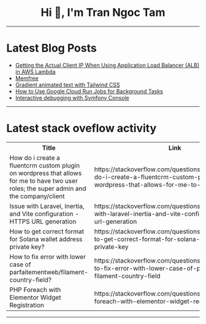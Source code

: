 <h1 align="center">Hi 👋, I'm Tran Ngoc Tam</h1>

---

# Latest Blog Posts 
<!-- BLOG-POST-LIST:START -->
- [Getting the Actual Client IP When Using Application Load Balancer &lpar;ALB&rpar; in AWS Lambda](https://dev.to/rkj180220/getting-the-actual-client-ip-when-using-application-load-balancer-alb-in-aws-lambda-4fcn)
- [Memfree](https://dev.to/malik_hamid_311d4b4c65819/memfree-31b9)
- [Gradient animated text with Tailwind CSS](https://dev.to/byakkuya/gradient-animated-text-with-tailwind-css-1g2k)
- [How to Use Google Cloud Run Jobs for Background Tasks](https://dev.to/mkdev/how-to-use-google-cloud-run-jobs-for-background-tasks-3ej1)
- [Interactive debugging with Symfony Console](https://dev.to/woodygilk/interactive-debugging-with-symfony-console-1cfb)
<!-- BLOG-POST-LIST:END -->

---

# Latest stack oveflow activity
<table>
  <tr><th>Title</th><th>Link</th></tr>
  <!-- STACKOVERFLOW:START --><tr><td>How do i create a fluentcrm custom plugin on wordpress that allows for me to have two user roles; the super admin and the company/client</td><td>https://stackoverflow.com/questions/78772841/how-do-i-create-a-fluentcrm-custom-plugin-on-wordpress-that-allows-for-me-to-hav</td></tr><tr><td>Issue with Laravel, Inertia, and Vite configuration - HTTPS URL generation</td><td>https://stackoverflow.com/questions/78772839/issue-with-laravel-inertia-and-vite-configuration-https-url-generation</td></tr><tr><td>How to get correct format for Solana wallet address private key?</td><td>https://stackoverflow.com/questions/78772829/how-to-get-correct-format-for-solana-wallet-address-private-key</td></tr><tr><td>How to fix error with lower case of parfaitementweb/filament-country-field?</td><td>https://stackoverflow.com/questions/78772752/how-to-fix-error-with-lower-case-of-parfaitementweb-filament-country-field</td></tr><tr><td>PHP Foreach with Elementor Widget Registration</td><td>https://stackoverflow.com/questions/78772715/php-foreach-with-elementor-widget-registration</td></tr><!-- STACKOVERFLOW:END -->
</table>

---


